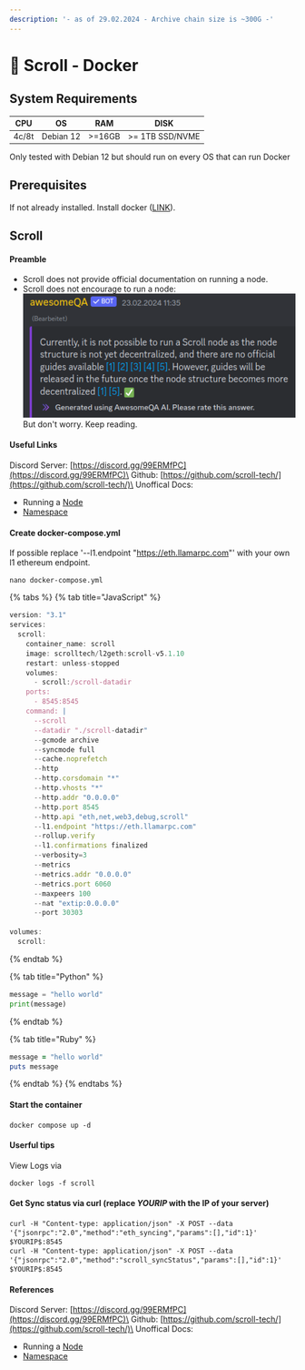 ```yaml
---
description: '- as of 29.02.2024 - Archive chain size is ~300G -'
---
```


# 🐳 Scroll - Docker

## System Requirements

| CPU   | OS        | RAM    | DISK            |
| ----- | --------- | ------ | --------------- |
| 4c/8t | Debian 12 | >=16GB | >= 1TB SSD/NVME |

Only tested with Debian 12 but should run on every OS that can run Docker

## Prerequisites

If not already installed. Install docker ([LINK](https://docs.docker.com/engine/install/debian/)).&#x20;

## Scroll

#### Preamble

* Scroll does not provide official documentation on running a node.
* Scroll does not encourage to run a node:\
  ![](../../.gitbook/assets/image.png)\
  But don't worry. Keep reading.

#### Useful Links

Discord Server: [https://discord.gg/99ERMfPC](https://discord.gg/99ERMfPC)\
Github: [https://github.com/scroll-tech/](https://github.com/scroll-tech/)\
Unoffical Docs:&#x20;

* Running a [Node](https://scrollzkp.notion.site/Running-a-Scroll-L2geth-Node-Scroll-Mainnet-9d7b8aa810fc4cc4ae4add8b707a392d#6d5d8f157b6243128dbe2742a2bc272c)
* [Namespace](https://scrollzkp.notion.site/Scroll-RPCs-scroll-namespace-e756b0df98fe42cda8a707083486f9e8)

#### Create docker-compose.yml

If possible replace '--l1.endpoint "https://eth.llamarpc.com"'  with your own l1 ethereum endpoint.

```
nano docker-compose.yml
```

{% tabs %}
{% tab title="JavaScript" %}
```javascript
version: "3.1"
services:
  scroll:
    container_name: scroll
    image: scrolltech/l2geth:scroll-v5.1.10
    restart: unless-stopped
    volumes:
      - scroll:/scroll-datadir
    ports:
      - 8545:8545
    command: |
      --scroll
      --datadir "./scroll-datadir"
      --gcmode archive
      --syncmode full
      --cache.noprefetch
      --http
      --http.corsdomain "*"
      --http.vhosts "*"
      --http.addr "0.0.0.0"
      --http.port 8545
      --http.api "eth,net,web3,debug,scroll"
      --l1.endpoint "https://eth.llamarpc.com"
      --rollup.verify
      --l1.confirmations finalized
      --verbosity=3
      --metrics
      --metrics.addr "0.0.0.0"
      --metrics.port 6060
      --maxpeers 100
      --nat "extip:0.0.0.0"
      --port 30303

volumes:
  scroll:

```
{% endtab %}

{% tab title="Python" %}
```python
message = "hello world"
print(message)
```
{% endtab %}

{% tab title="Ruby" %}
```ruby
message = "hello world"
puts message
```
{% endtab %}
{% endtabs %}

#### Start the container

```
docker compose up -d 
```

#### Userful tips

View Logs via

```
docker logs -f scroll
```

#### Get Sync status via curl (replace $YOURIP$ with the IP of your server)

```
curl -H "Content-type: application/json" -X POST --data '{"jsonrpc":"2.0","method":"eth_syncing","params":[],"id":1}' $YOURIP$:8545
curl -H "Content-type: application/json" -X POST --data '{"jsonrpc":"2.0","method":"scroll_syncStatus","params":[],"id":1}' $YOURIP$:8545
```

#### References

Discord Server: [https://discord.gg/99ERMfPC](https://discord.gg/99ERMfPC)\
Github: [https://github.com/scroll-tech/](https://github.com/scroll-tech/)\
Unoffical Docs:&#x20;

* Running a [Node](https://scrollzkp.notion.site/Running-a-Scroll-L2geth-Node-Scroll-Mainnet-9d7b8aa810fc4cc4ae4add8b707a392d#6d5d8f157b6243128dbe2742a2bc272c)
* [Namespace](https://scrollzkp.notion.site/Scroll-RPCs-scroll-namespace-e756b0df98fe42cda8a707083486f9e8)



